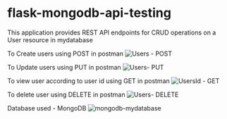 # flask-mongodb-api-testing
This application provides REST API endpoints for CRUD operations on a User resource in mydatabase 

To Create users using POST in postman
![Users - POST](https://github.com/Tanish1301/flask-mongodb-api-testing/assets/86621944/663e50a6-d43d-45de-b83f-09dbc3c064ef)

To Update users using PUT in postman
![Users- PUT](https://github.com/Tanish1301/flask-mongodb-api-testing/assets/86621944/65882bd5-18fd-4b2f-bd73-2c95c49afcb9)

To view user according to user id using GET in postman
![UsersId - GET](https://github.com/Tanish1301/flask-mongodb-api-testing/assets/86621944/b900c33b-f1f2-42e6-a091-8042cc6d8f0e)

To delete user using DELETE in postman
![Users- DELETE](https://github.com/Tanish1301/flask-mongodb-api-testing/assets/86621944/308df30e-2dbd-4108-8901-534499cd68b8)

Database used - MongoDB
![mongodb-mydatabase](https://github.com/Tanish1301/flask-mongodb-api-testing/assets/86621944/d6ff401e-c431-47e0-82ee-ca59a8b9635e)

